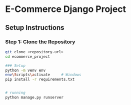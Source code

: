# E-Commerce Django Project

## Setup Instructions

### Step 1: Clone the Repository
```bash
git clone <repository-url>
cd ecommerce_project

### Setup
python -m venv env
env\Scripts\activate     # Windows
pip install -r requirements.txt


# running
python manage.py runserver
